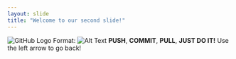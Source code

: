 ```yaml
---
layout: slide
title: "Welcome to our second slide!"
---
```

![GitHub Logo](/images/logo.png)
Format: ![Alt Text](url)
**PUSH**, **COMMIT**, **PULL**, **JUST DO IT!**
Use the left arrow to go back!
